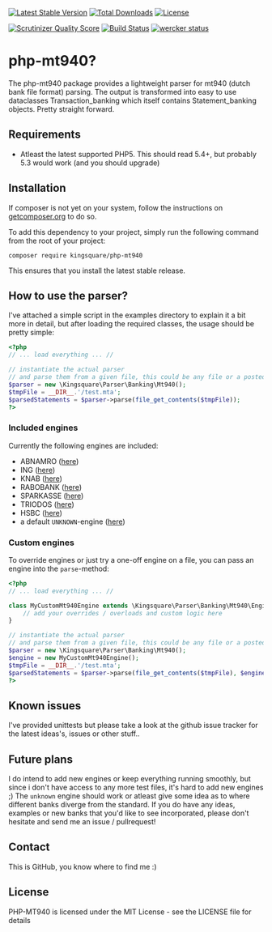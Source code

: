[![Latest Stable Version](https://poser.pugx.org/kingsquare/php-mt940/v/stable)](https://packagist.org/packages/kingsquare/php-mt940)
[![Total Downloads](https://poser.pugx.org/kingsquare/php-mt940/downloads)](https://packagist.org/packages/kingsquare/php-mt940)
[![License](https://poser.pugx.org/kingsquare/php-mt940/license)](https://packagist.org/packages/kingsquare/php-mt940)

[![Scrutinizer Quality Score](https://scrutinizer-ci.com/g/fruitl00p/php-mt940/badges/quality-score.png?s=1f4b01cd64b366d6fdfe942e042739902cd4e7cd)](https://scrutinizer-ci.com/g/fruitl00p/php-mt940/)
[![Build Status](https://travis-ci.org/fruitl00p/php-mt940.png?branch=master "Travis status")](https://travis-ci.org/fruitl00p/php-mt940)
[![wercker status](https://app.wercker.com/status/1b20215cc9fee0e4effbe7ad81da1328/s/ "wercker status")](https://app.wercker.com/project/bykey/1b20215cc9fee0e4effbe7ad81da1328)

# php-mt940?
The php-mt940 package provides a lightweight parser for mt940 (dutch bank file format) parsing. The output
is transformed into easy to use dataclasses Transaction_banking which itself contains Statement_banking objects. Pretty
straight forward.

## Requirements
* Atleast the latest supported PHP5. This should read 5.4+, but probably 5.3 would work (and you should upgrade)

## Installation
If composer is not yet on your system, follow the instructions on [getcomposer.org](https://getcomposer.org/doc/00-intro.md#installation-linux-unix-osx) to do so.

To add this dependency to your project, simply run the following command from the root of your project:

``` composer require kingsquare/php-mt940 ```

This ensures that you install the latest stable release.

## How to use the parser?
I've attached a simple script in the examples directory to explain it a bit more in detail, but after loading the
required classes, the usage should be pretty simple:

```php
<?php
// ... load everything ... //

// instantiate the actual parser
// and parse them from a given file, this could be any file or a posted string
$parser = new \Kingsquare\Parser\Banking\Mt940();
$tmpFile = __DIR__.'/test.mta';
$parsedStatements = $parser->parse(file_get_contents($tmpFile));
?>
```
### Included engines
Currently the following engines are included:

- ABNAMRO ([here](./src/Parser/Banking/Mt940/Engine/Abn.php))
- ING ([here](./src/Parser/Banking/Mt940/Engine/Ing.php))
- KNAB ([here](./src/Parser/Banking/Mt940/Engine/Knab.php))
- RABOBANK ([here](./src/Parser/Banking/Mt940/Engine/Rabo.php))
- SPARKASSE ([here](./src/Parser/Banking/Mt940/Engine/Spk.php))
- TRIODOS ([here](./src/Parser/Banking/Mt940/Engine/Triodos.php))
- HSBC ([here](./src/Parser/Banking/Mt940/Engine/Hsbc.php))
- a default `UNKNOWN`-engine ([here](./src/Parser/Banking/Mt940/Engine/Unknown.php))

### Custom engines
To override engines or just try a one-off engine on a file, you can pass an engine into the `parse`-method:

```php
<?php
// ... load everything ... //

class MyCustomMt940Engine extends \Kingsquare\Parser\Banking\Mt940\Engine {
    // add your overrides / overloads and custom logic here
}

// instantiate the actual parser
// and parse them from a given file, this could be any file or a posted string
$parser = new \Kingsquare\Parser\Banking\Mt940();
$engine = new MyCustomMt940Engine();
$tmpFile = __DIR__.'/test.mta';
$parsedStatements = $parser->parse(file_get_contents($tmpFile), $engine);
?>
```

## Known issues
I've provided unittests but please take a look at the github issue tracker for the latest ideas's, issues or other stuff..

## Future plans
I do intend to add new engines or keep everything running smoothly, but since i don't have access to any more test files, it's hard to add new engines ;) The `unknown` engine should work or atleast give some idea as to where different banks diverge from the standard. If you do have any ideas, examples or new banks that you'd like to see incorporated, please don't hesitate and send me an issue / pullrequest!

## Contact
This is GitHub, you know where to find me :)

## License
PHP-MT940 is licensed under the MIT License - see the LICENSE file for details
